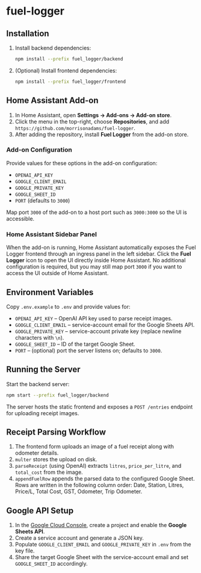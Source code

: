 # fuel-logger

## Installation

1. Install backend dependencies:
   ```bash
   npm install --prefix fuel_logger/backend
   ```
2. (Optional) Install frontend dependencies:
   ```bash
   npm install --prefix fuel_logger/frontend
   ```

## Home Assistant Add-on

1. In Home Assistant, open **Settings → Add-ons → Add-on store**.
2. Click the menu in the top-right, choose **Repositories**, and add `https://github.com/morrisonadams/fuel-logger`.
3. After adding the repository, install **Fuel Logger** from the add-on store.

### Add-on Configuration

Provide values for these options in the add-on configuration:

- `OPENAI_API_KEY`
- `GOOGLE_CLIENT_EMAIL`
- `GOOGLE_PRIVATE_KEY`
- `GOOGLE_SHEET_ID`
- `PORT` (defaults to `3000`)

Map port `3000` of the add-on to a host port such as `3000:3000` so the UI is accessible.

### Home Assistant Sidebar Panel

When the add-on is running, Home Assistant automatically exposes the Fuel Logger
frontend through an ingress panel in the left sidebar. Click the **Fuel Logger**
icon to open the UI directly inside Home Assistant. No additional configuration
is required, but you may still map port `3000` if you want to access the UI
outside of Home Assistant.

## Environment Variables

Copy `.env.example` to `.env` and provide values for:

- `OPENAI_API_KEY` – OpenAI API key used to parse receipt images.
- `GOOGLE_CLIENT_EMAIL` – service-account email for the Google Sheets API.
- `GOOGLE_PRIVATE_KEY` – service-account private key (replace newline characters with `\n`).
- `GOOGLE_SHEET_ID` – ID of the target Google Sheet.
- `PORT` – (optional) port the server listens on; defaults to `3000`.

## Running the Server

Start the backend server:

```bash
npm start --prefix fuel_logger/backend
```

The server hosts the static frontend and exposes a `POST /entries` endpoint for uploading receipt images.

## Receipt Parsing Workflow

1. The frontend form uploads an image of a fuel receipt along with odometer details.
2. `multer` stores the upload on disk.
3. `parseReceipt` (using OpenAI) extracts `litres`, `price_per_litre`, and `total_cost` from the image.
4. `appendFuelRow` appends the parsed data to the configured Google Sheet.
   Rows are written in the following column order:
   Date, Station, Litres, Price/L, Total Cost, GST, Odometer, Trip Odometer.

## Google API Setup

1. In the [Google Cloud Console](https://console.cloud.google.com), create a project and enable the **Google Sheets API**.
2. Create a service account and generate a JSON key.
3. Populate `GOOGLE_CLIENT_EMAIL` and `GOOGLE_PRIVATE_KEY` in `.env` from the key file.
4. Share the target Google Sheet with the service-account email and set `GOOGLE_SHEET_ID` accordingly.

